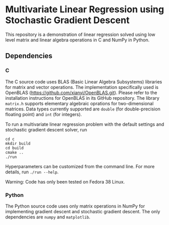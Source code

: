 # Multivariate Linear Regression using Stochastic Gradient Descent

This repository is a demonstration of linear regression solved using low level matrix and linear algebra operations in C and NumPy in Python. 

## Dependencies

### C 

The C source code uses BLAS (Basic Linear Algebra Subsystems) libraries for matrix and vector operations. The implementation specifically used is OpenBLAS (https://github.com/xianyi/OpenBLAS.git). Please refer to the installation instructions for OpenBLAS in its GitHub repository. The library `matrix.h` supports elementary algebraic oprations for two-dimensional matrices. Data types currently supported are `double` (for double-precision floating point) and `int` (for integers).

To run a multivariate linear regression problem with the default settings and stochastic gradient descent solver, run

```
cd c
mkdir build
cd build
cmake ..
./run
```

Hyperparameters can be customized from the command line. For more details, run `./run --help`.

Warning: Code has only been tested on Fedora 38 Linux. 

### Python

The Python source code uses only matrix operations in NumPy for implementing gradient descent and stochastic gradient descent. The only dependencies are `numpy` and `matplotlib`.
